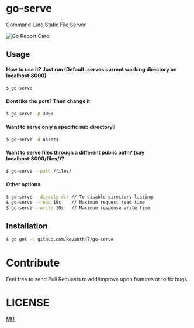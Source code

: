 # go-serve
Command-Line Static File Server

![Go Report Card](https://goreportcard.com/badge/github.com/Revanth47/go-serve)
## Usage

#### How to use it? Just run (Default: serves current working directory on localhost:8000)
```bash
$ go-serve
``` 

#### Dont like the port? Then change it
```bash
$ go-serve -p 3000
```


#### Want to serve only a specific sub directory?
```bash
$ go-serve -d assets
```


#### Want to serve files through a different public path? (say localhost:8000/files/)?
```bash
$ go-serve --path /files/
```

#### Other options
```bash
$ go-serve --disable-dir // To disable directory listing
$ go-serve --read 10s    // Maximum request read time
$ go-serve --write 10s   // Maximum response write time 
```

## Installation
```bash
$ go get -u github.com/Revanth47/go-serve
```
# Contribute
Feel free to send Pull Requests to add/improve upon features or to fix bugs.

# LICENSE
[MIT](https://github.com/Revanth47/go-serve/blob/master/LICENSE)